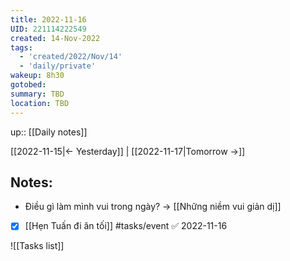 ```yaml
---
title: 2022-11-16
UID: 221114222549
created: 14-Nov-2022
tags:
  - 'created/2022/Nov/14'
  - 'daily/private'
wakeup: 8h30
gotobed:
summary: TBD
location: TBD
---
```

up:: [[Daily notes]]

[[2022-11-15|<- Yesterday]] | [[2022-11-17|Tomorrow ->]]

## Notes:

- Điều gì làm mình vui trong ngày? -> [[Những niềm vui giản dị]]

- [x] [[Hẹn Tuấn đi ăn tối]] #tasks/event ✅ 2022-11-16


![[Tasks list]]

